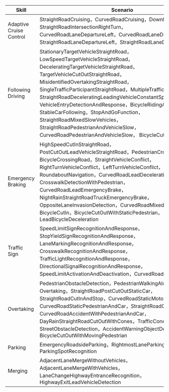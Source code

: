 | Skill                   | Scenario                                                     |
| ----------------------- | ------------------------------------------------------------ |
| Adaptive Cruise Control | StraightRoadCruising，CurvedRoadCruising，DownhillCruising，StraightRoadIntersectionRightTurn，CurvedRoadLaneDepartureLeft，CurvedRoadLaneDepartureRight，StraightRoadLaneDepartureLeft，StraightRoadLaneDepartureRight |
| Following Driving       | StationaryTargetVehicleStraightRoad，LowSpeedTargetVehicleStraightRoad，DeceleratingTargetVehicleStraightRoad，TargetVehicleCutOutStraightRoad，MisidentifiedOvertakingStraightRoad，SingleTrafficParticipantStraightRoad，MultipleTrafficParticipants，StraightRoadDeceleratingLeadingVehicleConstantSpeedLeftVehicle，VehicleEntryDetectionAndResponse，BicycleRidingAlongRoad，StableCarFollowing，StopAndGoFunction，StraightRoadMixedSlowVehicles，StraightRoadPedestrianAndVehicleSlow，CurvedRoadPedestrianAndVehicleSlow， BicycleCutOut |
| Emergency Braking       | HighSpeedCutInStraightRoad，PostCutOutLeadVehicleStraightRoad，PedestrianCrossingRoad，BicycleCrossingRoad，StraightVehicleConflict，RightTurnVehicleConflict，LeftTurnVehicleConflict，RoundaboutNavigation，CurvedRoadLeadDeceleration，CrosswalkDetectionWithPedestrian，CurvedRoadLeadEmergencyBrake，NightRainStraightRoadTruckEmergencyBrake，OppositeLaneInvasionDetection，CurvedRoadMixedSlowVehicles，BicycleCutIn，BicycleCutOutWithStaticPedestrian，LeadBicycleDeceleration |
| Traffic Sign            | SpeedLimitSignRecognitionAndResponse，StopYieldSignRecognitionAndResponse，LaneMarkingRecognitionAndResponse，CrosswalkRecognitionAndResponse，TrafficLightRecognitionAndResponse，DirectionalSignalRecognitionAndResponse，SpeedLimitActivationAndDeactivation，CurvedRoadSpeedLimit |
| Overtaking              | PedestrianObstacleDetection，PedestrianWalkingAlongRoad，Overtaking，StraightRoadPostCutOutStaticCar，StraightRoadCutInAndStop，CurvedRoadStaticMotorcycleAndCar，CurvedRoadStaticPedestrianAndCar，StraightRoadCarAccident，CurvedRoadAccidentWithPedestrianAndCar，DayRainStraightRoadCutOutWithCones，TrafficConeDetection，StreetObstacleDetection，AccidentWarningObjectDetection，BicycleCutOutWithMovingPedestrian |
| Parking                 | EmergencyRoadsideParking，RightmostLaneParking，ParkingSpotRecognition |
| Merging                 | AdjacentLaneMergeWithoutVehicles，AdjacentLaneMergeWithVehicles，LaneChangeHighwayEntranceRecognition，HighwayExitLeadVehicleDetection |
